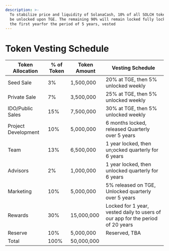 ```yaml
---
description: >-
  To stabilize price and liquidity of SolanaCash, 10% of all SOLCH tokens will
  be unlocked upon TGE. The remaining 90% will remain locked fully locked for
  the first yearfor the period of 5 years, vested
---
```


# Token Vesting Schedule



| Token Allocation    | % of Token | Token Amount | Vesting Schedule                                                               |
| ------------------- | ---------- | ------------ | ------------------------------------------------------------------------------ |
| Seed Sale           | 3%         | 1,500,000    | 20% at TGE, then 5% unlocked weekly                                            |
| Private Sale        | 7%         | 3,500,000    | 25% at TGE, then 5% unlocked weekly                                            |
| IDO/Public Sales    | 15%        | 7,500,000    | 30% at TGE, then 5% unlocked weekly                                            |
| Project Development | 10%        | 5,000,000    | 6 months locked, released Quarterly over 5 years                               |
| Team                | 13%        | 6,500,000    | 1 year locked, then un;ocked quarterly for 6 years                             |
| Advisors            | 2%         | 1,000,000    | 1 year locked, then unlocked quarterly for 6 years                             |
| Marketing           | 10%        | 5,000,000    | 5% released on TGE, Unlocked quarterly over 5 years                            |
| Rewards             | 30%        | 15,000,000   | Locked for 1 year, vested daily to users of our app for the period of 20 years |
| Reserve             | 10%        | 5,000,000    | Reserved, TBA                                                                  |
| Total               | 100%       | 50,000,000   |                                                                                |
